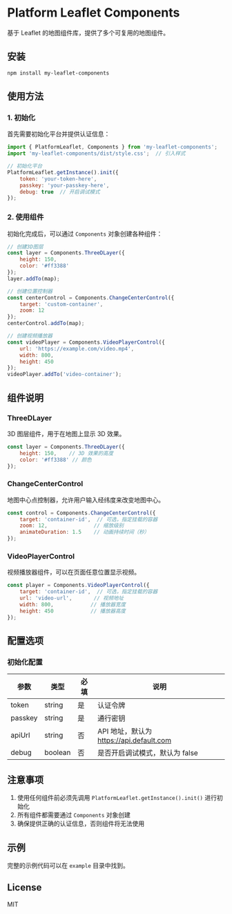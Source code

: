 # Platform Leaflet Components

基于 Leaflet 的地图组件库，提供了多个可复用的地图组件。

## 安装

```bash
npm install my-leaflet-components
```

## 使用方法

### 1. 初始化

首先需要初始化平台并提供认证信息：

```javascript
import { PlatformLeaflet, Components } from 'my-leaflet-components';
import 'my-leaflet-components/dist/style.css';  // 引入样式

// 初始化平台
PlatformLeaflet.getInstance().init({
    token: 'your-token-here',
    passkey: 'your-passkey-here',
    debug: true  // 开启调试模式
});
```

### 2. 使用组件

初始化完成后，可以通过 `Components` 对象创建各种组件：

```javascript
// 创建3D图层
const layer = Components.ThreeDLayer({
    height: 150,
    color: '#ff3388'
});
layer.addTo(map);

// 创建位置控制器
const centerControl = Components.ChangeCenterControl({
    target: 'custom-container',
    zoom: 12
});
centerControl.addTo(map);

// 创建视频播放器
const videoPlayer = Components.VideoPlayerControl({
    url: 'https://example.com/video.mp4',
    width: 800,
    height: 450
});
videoPlayer.addTo('video-container');
```

## 组件说明

### ThreeDLayer

3D 图层组件，用于在地图上显示 3D 效果。

```javascript
const layer = Components.ThreeDLayer({
    height: 150,    // 3D 效果的高度
    color: '#ff3388' // 颜色
});
```

### ChangeCenterControl

地图中心点控制器，允许用户输入经纬度来改变地图中心。

```javascript
const control = Components.ChangeCenterControl({
    target: 'container-id',  // 可选，指定挂载的容器
    zoom: 12,               // 缩放级别
    animateDuration: 1.5    // 动画持续时间（秒）
});
```

### VideoPlayerControl

视频播放器组件，可以在页面任意位置显示视频。

```javascript
const player = Components.VideoPlayerControl({
    target: 'container-id',  // 可选，指定挂载的容器
    url: 'video-url',       // 视频地址
    width: 800,            // 播放器宽度
    height: 450            // 播放器高度
});
```

## 配置选项

### 初始化配置

| 参数 | 类型 | 必填 | 说明 |
|------|------|------|------|
| token | string | 是 | 认证令牌 |
| passkey | string | 是 | 通行密钥 |
| apiUrl | string | 否 | API 地址，默认为 https://api.default.com |
| debug | boolean | 否 | 是否开启调试模式，默认为 false |

## 注意事项

1. 使用任何组件前必须先调用 `PlatformLeaflet.getInstance().init()` 进行初始化
2. 所有组件都需要通过 `Components` 对象创建
3. 确保提供正确的认证信息，否则组件将无法使用

## 示例

完整的示例代码可以在 `example` 目录中找到。

## License

MIT
